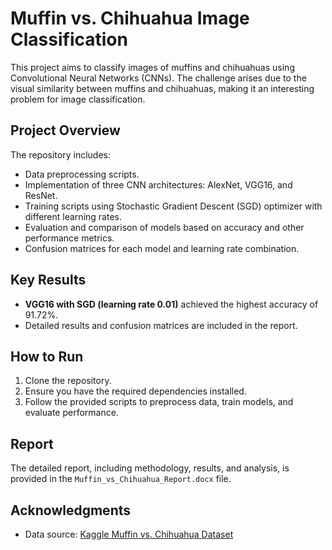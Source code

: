 # Muffin vs. Chihuahua Image Classification

This project aims to classify images of muffins and chihuahuas using Convolutional Neural Networks (CNNs). The challenge arises due to the visual similarity between muffins and chihuahuas, making it an interesting problem for image classification.

## Project Overview

The repository includes:
- Data preprocessing scripts.
- Implementation of three CNN architectures: AlexNet, VGG16, and ResNet.
- Training scripts using Stochastic Gradient Descent (SGD) optimizer with different learning rates.
- Evaluation and comparison of models based on accuracy and other performance metrics.
- Confusion matrices for each model and learning rate combination.

## Key Results

- **VGG16 with SGD (learning rate 0.01)** achieved the highest accuracy of 91.72%.
- Detailed results and confusion matrices are included in the report.

## How to Run

1. Clone the repository.
2. Ensure you have the required dependencies installed.
3. Follow the provided scripts to preprocess data, train models, and evaluate performance.

## Report

The detailed report, including methodology, results, and analysis, is provided in the `Muffin_vs_Chihuahua_Report.docx` file.

## Acknowledgments

- Data source: [Kaggle Muffin vs. Chihuahua Dataset](https://www.kaggle.com/datasets/samuelcortinhas/muffin-vs-chihuahua-image-classification)
